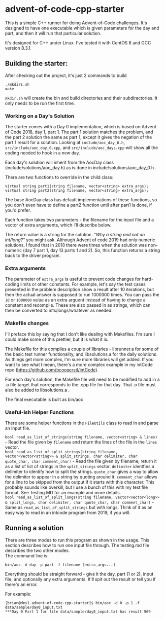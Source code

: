 # advent-of-code-cpp-starter
This is a simple C++ runner for doing Advent-of-Code challenges. It's designed to have one executable which is given parameters for the day and part, and then it will run that particular solution.

It's designed for C++ under Linux. I've tested it with CentOS 8 and GCC version 8.3.1.

## Building the starter:
After checking out the project, it's just 2 commands to build

    ./mkdirs.sh
    make

`mkdir.sh` will create the bin and build directories and their subdirectories. It only needs to be run the first time.

### Working on a Day's Solution

The starter comes with a Day 0 implementation, which is based on Advent of Code 2018, day 1, part 1. The part 1 solution matches the problem, and the part 2 solution the same as part 1, except it gives the negation of the part 1 result for a solution. Looking at `include/aoc_day_0.h`, `src/include/aoc_day_0.cpp`, and `src/include/aoc_days.cpp` will show all the coding needed to hook in a new day.

Each day's solution will inherit from the AocDay class (include/solutions/aoc_day.h) as is done in include/solutions/aoc_day_0.h .

There are two functions to override in the child class:

    virtual string part1(string filename, vector<string> extra_args);
    virtual string part2(string filename, vector<string> extra_args);

The base AocDay class has default implementations of these functions, so you don't even have to define a part2 function until after part1 is done, if you'd prefer.

Each function takes two parameters - the filename for the input file and a vector of extra arguments, which I'll describe below.

The return value is a string for the solution. *"Why a string and not an int/long?"* you might ask. Although Advent of code 2019 had only numeric solutions, I found that in 2018 there were times when the solution was non-numeric (day 7 part 1, day 13 parts 1 and 2). So, this function returns a string back to the driver program.

### Extra arguments
The parameter of `extra_args` is useful to prevent code changes for hard-coding limits or other constants. For example, let's say the test cases presented in the problem description show a result after 10 iterations, but then the actual answer is supposed to run 1000000 times. You can pass the `10` or `1000000` value as an extra arguent instead of having to change a constant and recompile. These are also passed in as strings, which can then be converted to ints/longs/whatever as needed.

### Makefile changes
I'll preface this by saying that I don't like dealing with Makefiles. I'm sure I could make some of this prettier, but it is what it is.

The Makefile for this compiles a couple of libraries - librunner.a for some of the basic test runner functionality, and libsolutions.a for the daily solutions. As things get more complex, I'm sure more libraries will get added. If you want to see what I mean, there's a more complex example in my intCode repo (https://github.com/bcooperstl/intCode). 

For each day's solution, the Makefile file will need to be modified to add in a .o file target that corresponds to the .cpp file for that day. That .o file must also be added to libsolutions.a . 

The final executable is built as bin/aoc

### Useful-ish Helper Functions
There are some helper functions in the `FileUtils` class to read in and parse an input file. 

`bool read_as_list_of_strings(string filename, vector<string> & lines)` - Read the file given by `filename` and return the lines of the file in the `lines` vector.  
`bool read_as_list_of_split_strings(string filename, vector<vector<string>> & split_strings, char delimiter, char quote_char, char comment_char)` - Read the file given by filename, return it as a list of list of strings in the `split_strings` vector. `delimiter` identfies a delimiter to identify how to split the strings. `quote_char` gives a way to allow the delimiter to appear in a string by quoting around it. `comment_char` allows for a line to be skipped from the output if it starts with this character. This probably sounds like overkill, but I use a bunch of this with my test file format. See Testing.MD for an example and more details.  
`bool read_as_list_of_split_longs(string filename, vector<vector<long>> & split_longs, char delimiter, char quote_char, char comment_char)` - Same as `read_as_list_of_split_strings` but with longs. Think of it as an easy way to read in an intcode program from 2019, if you will.


## Running a solution
There are three modes to run this program as shown in the usage. This section describes how to run one input file through. The testing.md file describes the two other modes.  
The command line is:

    bin/aoc -d day -p part -f filename [extra_args...]

Everything should be straight forward - give it the day, part (1 or 2), input file, and optionally any extra arguments. It'll spit out the result or tell you if there's an error.

For example:  

    [brian@dev1 advent-of-code-cpp-starter]$ bin/aoc -d 0 -p 1 -f data/sample/day0_input.txt
    ***Day 0 Part 1 for file data/sample/day0_input.txt has result 569

